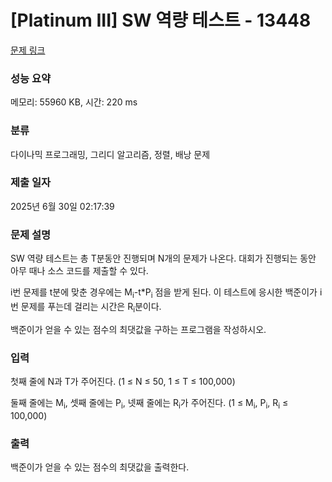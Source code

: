 # [Platinum III] SW 역량 테스트 - 13448 

[문제 링크](https://www.acmicpc.net/problem/13448) 

### 성능 요약

메모리: 55960 KB, 시간: 220 ms

### 분류

다이나믹 프로그래밍, 그리디 알고리즘, 정렬, 배낭 문제

### 제출 일자

2025년 6월 30일 02:17:39

### 문제 설명

<p>SW 역량 테스트는 총 T분동안 진행되며 N개의 문제가 나온다. 대회가 진행되는 동안 아무 때나 소스 코드를 제출할 수 있다.</p>

<p>i번 문제를 t분에 맞춘 경우에는 M<sub>i</sub>-t*P<sub>i</sub> 점을 받게 된다. 이 테스트에 응시한 백준이가 i번 문제를 푸는데 걸리는 시간은 R<sub>i</sub>분이다.</p>

<p>백준이가 얻을 수 있는 점수의 최댓값을 구하는 프로그램을 작성하시오.</p>

### 입력 

 <p>첫째 줄에 N과 T가 주어진다. (1 ≤ N ≤ 50, 1 ≤ T ≤ 100,000)</p>

<p>둘째 줄에는 M<sub>i</sub>, 셋째 줄에는 P<sub>i</sub>, 넷째 줄에는 R<sub>i</sub>가 주어진다. (1 ≤ M<sub>i</sub>, P<sub>i</sub>, R<sub>i</sub> ≤ 100,000)</p>

### 출력 

 <p>백준이가 얻을 수 있는 점수의 최댓값을 출력한다.</p>


